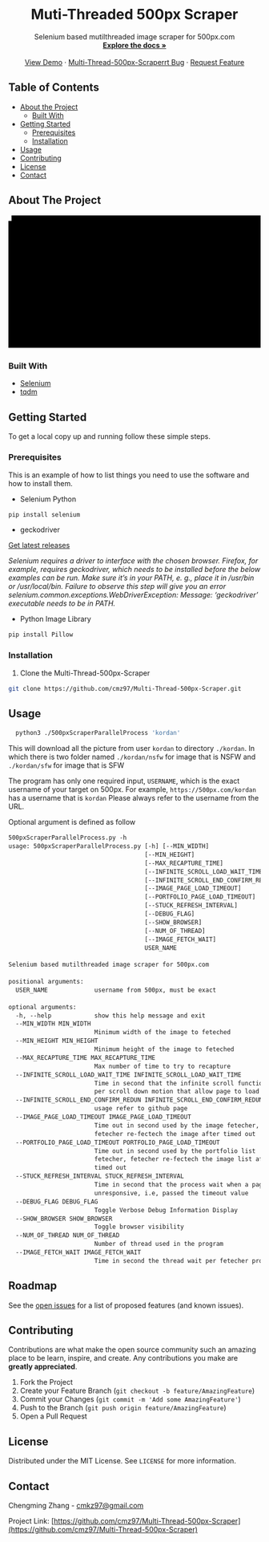 <br />
<p align="center">

  <h1 align="center">Muti-Threaded 500px Scraper</h1>

  <p align="center">
    Selenium based mutilthreaded image scraper for 500px.com
    <br />
    <a href="https://github.com/cmz97/Multi-Thread-500px-Scraper"><strong>Explore the docs »</strong></a>
    <br />
    <br />
    <a href="https://github.com/cmz97/Multi-Thread-500px-Scraper">View Demo</a>
    ·
    <a href="https://github.com/cmz97/Multi-Thread-500px-Scraper/issues">Multi-Thread-500px-Scraperrt Bug</a>
    ·
    <a href="https://github.com/cmz97/Multi-Thread-500px-Scraper/issues">Request Feature</a>
  </p>
</p>



## Table of Contents

* [About the Project](#about-the-project)
  * [Built With](#built-with)
* [Getting Started](#getting-started)
  * [Prerequisites](#prerequisites)
  * [Installation](#installation)
* [Usage](#usage)
* [Contributing](#contributing)
* [License](#license)
* [Contact](#contact)



## About The Project

<img src="https://raw.githubusercontent.com/cmz97/chengmingzhang.com/master/tech-projects/media/readmeMedia/cmd.gif">


### Built With

* [Selenium](https://selenium-python.readthedocs.io/)
* [tqdm](https://github.com/tqdm/tqdm)


## Getting Started

To get a local copy up and running follow these simple steps.

### Prerequisites

This is an example of how to list things you need to use the software and how to install them.
* Selenium Python
```sh
pip install selenium
```

* geckodriver

[Get latest releases](https://github.com/mozilla/geckodriver/releases)

_Selenium requires a driver to interface with the chosen browser. Firefox, for example, requires geckodriver, which needs to be installed before the below examples can be run. Make sure it’s in your PATH, e. g., place it in /usr/bin or /usr/local/bin. Failure to observe this step will give you an error selenium.common.exceptions.WebDriverException: Message: ‘geckodriver’ executable needs to be in PATH._

* Python Image Library
```sh
pip install Pillow
```


### Installation

1. Clone the Multi-Thread-500px-Scraper
```sh
git clone https://github.com/cmz97/Multi-Thread-500px-Scraper.git
```

<!-- USAGE EXAMPLES -->
## Usage
```sh
  python3 ./500pxScraperParallelProcess 'kordan'
```
This will download all the picture from user ```kordan``` to directory ```./kordan```. In which there is two folder named ```./kordan/nsfw``` for image that is NSFW and ```./kordan/sfw``` for image that is SFW

The program has only one required input, ```USERNAME```, which is the exact username of your target on 500px.
For example, ```https://500px.com/kordan``` has a username that is ```kordan```
Please always refer to the username from the URL.

Optional argument is defined as follow
```txt
500pxScraperParallelProcess.py -h
usage: 500pxScraperParallelProcess.py [-h] [--MIN_WIDTH]
                                      [--MIN_HEIGHT]
                                      [--MAX_RECAPTURE_TIME]
                                      [--INFINITE_SCROLL_LOAD_WAIT_TIME]
                                      [--INFINITE_SCROLL_END_CONFIRM_REDUN]
                                      [--IMAGE_PAGE_LOAD_TIMEOUT]
                                      [--PORTFOLIO_PAGE_LOAD_TIMEOUT]
                                      [--STUCK_REFRESH_INTERVAL]
                                      [--DEBUG_FLAG]
                                      [--SHOW_BROWSER]
                                      [--NUM_OF_THREAD]
                                      [--IMAGE_FETCH_WAIT]
                                      USER_NAME

Selenium based mutilthreaded image scraper for 500px.com

positional arguments:
  USER_NAME             username from 500px, must be exact

optional arguments:
  -h, --help            show this help message and exit
  --MIN_WIDTH MIN_WIDTH
                        Minimum width of the image to feteched
  --MIN_HEIGHT MIN_HEIGHT
                        Minimum height of the image to feteched
  --MAX_RECAPTURE_TIME MAX_RECAPTURE_TIME
                        Max number of time to try to recapture
  --INFINITE_SCROLL_LOAD_WAIT_TIME INFINITE_SCROLL_LOAD_WAIT_TIME
                        Time in second that the infinite scroll function wait
                        per scroll down motion that allow page to load
  --INFINITE_SCROLL_END_CONFIRM_REDUN INFINITE_SCROLL_END_CONFIRM_REDUN
                        usage refer to github page
  --IMAGE_PAGE_LOAD_TIMEOUT IMAGE_PAGE_LOAD_TIMEOUT
                        Time out in second used by the image fetecher,
                        fetecher re-fectech the image after timed out
  --PORTFOLIO_PAGE_LOAD_TIMEOUT PORTFOLIO_PAGE_LOAD_TIMEOUT
                        Time out in second used by the portfolio list
                        fetecher, fetecher re-fectech the image list after
                        timed out
  --STUCK_REFRESH_INTERVAL STUCK_REFRESH_INTERVAL
                        Time in second that the process wait when a page is
                        unresponsive, i.e, passed the timeout value
  --DEBUG_FLAG DEBUG_FLAG
                        Toggle Verbose Debug Information Display
  --SHOW_BROWSER SHOW_BROWSER
                        Toggle browser visibility
  --NUM_OF_THREAD NUM_OF_THREAD
                        Number of thread used in the program
  --IMAGE_FETCH_WAIT IMAGE_FETCH_WAIT
                        Time in second the thread wait per fetecher process
```

<!-- ROADMAP -->
## Roadmap

See the [open issues](https://github.com/cmz97/Multi-Thread-500px-Scraper/issues) for a list of proposed features (and known issues).



<!-- CONTRIBUTING -->
## Contributing

Contributions are what make the open source community such an amazing place to be learn, inspire, and create. Any contributions you make are **greatly appreciated**.

1. Fork the Project
2. Create your Feature Branch (`git checkout -b feature/AmazingFeature`)
3. Commit your Changes (`git commit -m 'Add some AmazingFeature'`)
4. Push to the Branch (`git push origin feature/AmazingFeature`)
5. Open a Pull Request



<!-- LICENSE -->
## License

Distributed under the MIT License. See `LICENSE` for more information.



<!-- CONTACT -->
## Contact

Chengming Zhang - cmkz97@gmail.com

Project Link: [https://github.com/cmz97/Multi-Thread-500px-Scraper](https://github.com/cmz97/Multi-Thread-500px-Scraper)



<!-- MARKDOWN LINKS & IMAGES -->
<!-- https://www.markdownguide.org/basic-syntax/#reference-style-links -->
[contributors-shield]: https://img.shields.io/badge/contributors-1-brightgreen
[contributors-url]: https://github.com/cmz97/Multi-Thread-500px-Scraper/pulse
[license-shield]: https://img.shields.io/github/license/othneildrew/Best-README-Template.svg?style=flat-square
[license-url]: https://github.com/cmz97/Multi-Thread-500px-Scraper/LICENSE.txt
[linkedin-shield]: https://img.shields.io/badge/-LinkedIn-black.svg?style=flat-square&logo=linkedin&colorB=555
[linkedin-url]: https://www.linkedin.com/in/chengmingzhang/
[product-screenshot]: images/screenshot.png
